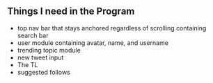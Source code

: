 ## Things I need in the Program

* top nav bar that stays anchored regardless of scrolling containing search bar
* user module containing avatar, name, and username
* trending topic module
* new tweet input
* The TL
* suggested follows
